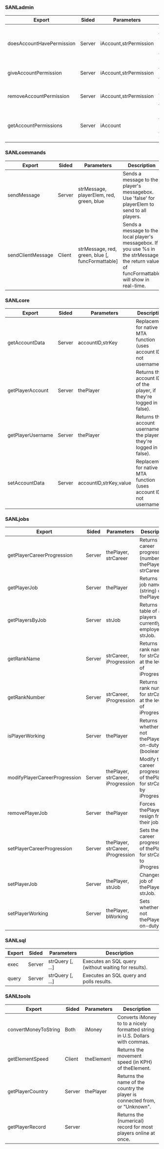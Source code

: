 ### SANLadmin
|Export|Sided|Parameters|Description|
|---|---|---|---|
|doesAccountHavePermission|Server|iAccount,strPermission|Checks whether iAccount has been assigned strPermission.|
|giveAccountPermission|Server|iAccount,strPermission|Assign strPermission to iAccount.|
|removeAccountPermission|Server|iAccount,strPermission|Remove assignment of strPermission to iAccount.|
|getAccountPermissions|Server|iAccount|Returns a table of every permission assigned to iAccount.|

### SANLcommands
|Export|Sided|Parameters|Description|
|---|---|---|---|
|sendMessage|Server|strMessage, playerElem, red, green, blue|Sends a message to the player's messagebox. Use 'false' for playerElem to send to all players.|
|sendClientMessage|Client|strMessage, red, green, blue [, funcFormattable]|Sends a message to the local player's messagebox. If you use %s in the strMessage, the return value of funcFormattable will show in real-time.|

### SANLcore
|Export|Sided|Parameters|Description|
|---|---|---|---|
|getAccountData|Server|accountID,strKey|Replacement for native MTA function (uses account ID, not username).|
|getPlayerAccount|Server|thePlayer|Returns the account ID of the player, if they're logged in (or false).|
|getPlayerUsername|Server|thePlayer|Returns the account username of the player, if they're logged in (or false).|
|setAccountData|Server|accountID,strKey,value|Replacement for native MTA function (uses account ID, not username).|

### SANLjobs
|Export|Sided|Parameters|Description|
|---|---|---|---|
|getPlayerCareerProgression|Server|thePlayer, strCareer|Returns the career progression (number) of thePlayer for strCareer.|
|getPlayerJob|Server|thePlayer|Returns the job name (string) of thePlayer.|
|getPlayersByJob|Server|strJob|Returns a table of all players currently employed as strJob.|
|getRankName|Server|strCareer, iProgression|Returns the rank name for strCareer at the level of iProgression.|
|getRankNumber|Server|strCareer, iProgression|Returns the rank number for strCareer at the level of iProgression.|
|isPlayerWorking|Server|thePlayer|Returns whether or not thePlayer is on-duty (boolean).|
|modifyPlayerCareerProgression|Server|thePlayer, strCareer, iProgression|Modify the career progression of thePlayer for strCareer by iProgresion.|
|removePlayerJob|Server|thePlayer|Forces thePlayer to resign from their job.|
|setPlayerCareerProgression|Server|thePlayer, strCareer, iProgression|Sets the career progression of thePlayer for strCareer to iProgression.|
|setPlayerJob|Server|thePlayer, strJob|Changes the job of thePlayer to strJob.|
|setPlayerWorking|Server|thePlayer, bWorking|Sets whether or not thePlayer is on-duty.|

### SANLsql
|Export|Sided|Parameters|Description|
|---|---|---|---|
|exec|Server|strQuery [, ...]|Executes an SQL query (without waiting for results).|
|query|Server|strQuery [, ...]|Executes an SQL query and polls results.|

### SANLtools
|Export|Sided|Parameters|Description|
|---|---|---|---|
|convertMoneyToString|Both|iMoney|Converts iMoney to to a nicely formatted string in U.S. Dollars with commas.|
|getElementSpeed|Client|theElement|Returns the movement speed (in KPH) of theElement.|
|getPlayerCountry|Server|thePlayer|Returns the name of the country the player is connected from, or "Unknown".|
|getPlayerRecord|Server||Returns the (numerical) record for most players online at once.|
